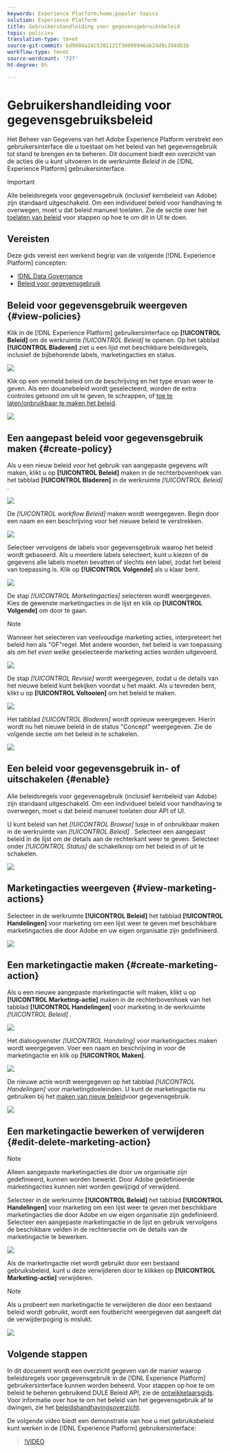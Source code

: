 ```yaml
---
keywords: Experience Platform;home;popular topics
solution: Experience Platform
title: Gebruikershandleiding voor gegevensgebruiksbeleid
topic: policies
translation-type: tm+mt
source-git-commit: bd9884a24c5301121f30090946ab24d9c394db1b
workflow-type: tm+mt
source-wordcount: '727'
ht-degree: 0%

---
```



# Gebruikershandleiding voor gegevensgebruiksbeleid

Het Beheer van Gegevens van het Adobe Experience Platform verstrekt een gebruikersinterface die u toestaat om het beleid van het gegevensgebruik tot stand te brengen en te beheren. Dit document biedt een overzicht van de acties die u kunt uitvoeren in de werkruimte _Beleid_ in de [!DNL Experience Platform] gebruikersinterface.

>[!IMPORTANT]
>
>Alle beleidsregels voor gegevensgebruik (inclusief kernbeleid van Adobe) zijn standaard uitgeschakeld. Om een individueel beleid voor handhaving te overwegen, moet u dat beleid manueel toelaten. Zie de sectie over het [toelaten van beleid](#enable) voor stappen op hoe te om dit in UI te doen.

## Vereisten

Deze gids vereist een werkend begrip van de volgende [!DNL Experience Platform] concepten:

- [!DNL Data Governance](../home.md)
- [Beleid voor gegevensgebruik](./overview.md)

## Beleid voor gegevensgebruik weergeven {#view-policies}

Klik in de [!DNL Experience Platform] gebruikersinterface op **[!UICONTROL Beleid]** om de werkruimte *[!UICONTROL Beleid]* te openen. Op het tabblad **[!UICONTROL Bladeren]** ziet u een lijst met beschikbare beleidsregels, inclusief de bijbehorende labels, marketingacties en status.

![](../images/policies/browse-policies.png)

Klik op een vermeld beleid om de beschrijving en het type ervan weer te geven. Als een douanebeleid wordt geselecteerd, worden de extra controles getoond om uit te geven, te schrappen, of [toe te laten/onbruikbaar te maken het beleid](#enable).

![](../images/policies/policy-details.png)

## Een aangepast beleid voor gegevensgebruik maken {#create-policy}

Als u een nieuw beleid voor het gebruik van aangepaste gegevens wilt maken, klikt u op **[!UICONTROL Beleid]** maken in de rechterbovenhoek van het tabblad **[!UICONTROL Bladeren]** in de werkruimte *[!UICONTROL Beleid]* .

![](../images/policies/create-policy-button.png)

De *[!UICONTROL workflow Beleid]* maken wordt weergegeven. Begin door een naam en een beschrijving voor het nieuwe beleid te verstrekken.

![](../images/policies/create-policy-description.png)

Selecteer vervolgens de labels voor gegevensgebruik waarop het beleid wordt gebaseerd. Als u meerdere labels selecteert, kunt u kiezen of de gegevens alle labels moeten bevatten of slechts één label, zodat het beleid van toepassing is. Klik op **[!UICONTROL Volgende]** als u klaar bent.

![](../images/policies/add-labels.png)

De stap *[!UICONTROL Marketingacties]* selecteren wordt weergegeven. Kies de gewenste marketingacties in de lijst en klik op **[!UICONTROL Volgende]** om door te gaan.

>[!NOTE]
>
>Wanneer het selecteren van veelvoudige marketing acties, interpreteert het beleid hen als &quot;OF&quot;regel. Met andere woorden, het beleid is van toepassing als _om het even welke_ geselecteerde marketing acties worden uitgevoerd.

![](../images/policies/add-marketing-actions.png)

De stap *[!UICONTROL Revisie]* wordt weergegeven, zodat u de details van het nieuwe beleid kunt bekijken voordat u het maakt. Als u tevreden bent, klikt u op **[!UICONTROL Voltooien]** om het beleid te maken.

![](../images/policies/policy-review.png)

Het tabblad *[!UICONTROL Bladeren]* wordt opnieuw weergegeven. Hierin wordt nu het nieuwe beleid in de status &quot;Concept&quot; weergegeven. Zie de volgende sectie om het beleid in te schakelen.

![](../images/policies/created-policy.png)

## Een beleid voor gegevensgebruik in- of uitschakelen {#enable}

Alle beleidsregels voor gegevensgebruik (inclusief kernbeleid van Adobe) zijn standaard uitgeschakeld. Om een individueel beleid voor handhaving te overwegen, moet u dat beleid manueel toelaten door API of UI.

U kunt beleid van het *[!UICONTROL Browse]* lusje in of onbruikbaar maken in de werkruimte van *[!UICONTROL Beleid]* . Selecteer een aangepast beleid in de lijst om de details aan de rechterkant weer te geven. Selecteer onder *[!UICONTROL Status]* de schakelknop om het beleid in of uit te schakelen.

![](../images/policies/enable-policy.png)

## Marketingacties weergeven {#view-marketing-actions}

Selecteer in de werkruimte **[!UICONTROL Beleid]** het tabblad **[!UICONTROL Handelingen]** voor marketing om een lijst weer te geven met beschikbare marketingacties die door Adobe en uw eigen organisatie zijn gedefinieerd.

![](../images/policies/marketing-actions.png)

## Een marketingactie maken {#create-marketing-action}

Als u een nieuwe aangepaste marketingactie wilt maken, klikt u op **[!UICONTROL Marketing-actie]** maken in de rechterbovenhoek van het tabblad **[!UICONTROL Handelingen]** voor marketing in de werkruimte *[!UICONTROL Beleid]* .

![](../images/policies/create-marketing-action.png)

Het dialoogvenster *[!UICONTROL Handeling]* voor marketingacties maken wordt weergegeven. Voer een naam en beschrijving in voor de marketingactie en klik op **[!UICONTROL Maken]**.

![](../images/policies/create-marketing-action-details.png)

De nieuwe actie wordt weergegeven op het tabblad *[!UICONTROL Handelingen]* voor marketingdoeleinden. U kunt de marketingactie nu gebruiken bij het [maken van nieuw beleid](#create-policy)voor gegevensgebruik.

![](../images/policies/created-marketing-action.png)

## Een marketingactie bewerken of verwijderen {#edit-delete-marketing-action}

>[!NOTE]
>
>Alleen aangepaste marketingacties die door uw organisatie zijn gedefinieerd, kunnen worden bewerkt. Door Adobe gedefinieerde marketingacties kunnen niet worden gewijzigd of verwijderd.

Selecteer in de werkruimte **[!UICONTROL Beleid]** het tabblad **[!UICONTROL Handelingen]** voor marketing om een lijst weer te geven met beschikbare marketingacties die door Adobe en uw eigen organisatie zijn gedefinieerd. Selecteer een aangepaste marketingactie in de lijst en gebruik vervolgens de beschikbare velden in de rechtersectie om de details van de marketingactie te bewerken.

![](../images/policies/edit-marketing-action.png)

Als de marketingactie niet wordt gebruikt door een bestaand gebruiksbeleid, kunt u deze verwijderen door te klikken op **[!UICONTROL Marketing-actie]** verwijderen.

>[!NOTE]
>
>Als u probeert een marketingactie te verwijderen die door een bestaand beleid wordt gebruikt, wordt een foutbericht weergegeven dat aangeeft dat de verwijderpoging is mislukt.

![](../images/policies/delete-marketing-action.png)

## Volgende stappen

In dit document wordt een overzicht gegeven van de manier waarop beleidsregels voor gegevensgebruik in de [!DNL Experience Platform] gebruikersinterface kunnen worden beheerd. Voor stappen op hoe te om beleid te beheren gebruikend DULE Beleid API, zie de [ontwikkelaarsgids](../api/getting-started.md). Voor informatie over hoe te om het beleid van het gegevensgebruik af te dwingen, zie het [beleidshandhavingsoverzicht](../enforcement/overview.md).

De volgende video biedt een demonstratie van hoe u met gebruiksbeleid kunt werken in de [!DNL Experience Platform] gebruikersinterface:

>[!VIDEO](https://video.tv.adobe.com/v/32977?quality=12&learn=on)